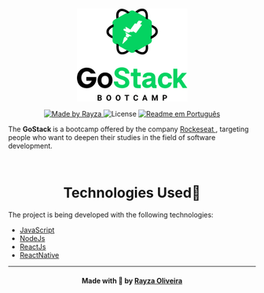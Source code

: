 
<p align="center">
<img alt="License" src="https://raw.githubusercontent.com/RayzaOliveira/bootcamp/master/assets/68747470733a2f2f726f636b6574736561742d63646e2e73332d73612d656173742d312e616d617a6f6e6177732e636f6d2f626f6f7463616d702d6865616465722e706e67.png"/>
</p>

<p align="center">
  <a href="https://www.linkedin.com/in/rayza-oliveira-costa-482658129/">
    <img alt="Made by Rayza" src="https://img.shields.io/badge/made%20by-Rayza%20Oliveira-pink">
  </a>
  <img alt="License" src="https://img.shields.io/badge/licence-MIT-pink">
  <a href="https://github.com/RayzaOliveira/bootcamp/blob/master/readme-portugues.md">
    <img alt="Readme em Português" src="https://img.shields.io/badge/Readme-Português-brigthgreen">
  </a>
</p>

<p>
The <b> GoStack </b> is a bootcamp offered by the company <a href= "https://app.rocketseat.com.br/me/rayzaoliveira"> Rockeseat </a>, targeting people who want to deepen their studies in the field of software development.
</p>
<br>

<h1 align="center">Technologies Used🚩</h1> 

The project is being developed with the following technologies:

- [JavaScript]
- [NodeJs]
- [ReactJs]
- [ReactNative]

[JavaScript]: <https://www.javascript.com/>
[NodeJs]: <https://nodejs.org/>
[ReactJs]:<https://reactjs.org>
[ReactNative]:<https://reactnative.dev/>


---

<h4 align="center">
    Made with 💚 by <a href="https://linktr.ee/oliveirarayza">Rayza Oliveira</a>
</h4>
